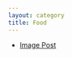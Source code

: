 ```yaml
---
layout: category
title: Food
---
```

    
* <a href="nfocast.github.io/posts/2015-02-07-img.md">Image Post</a>

